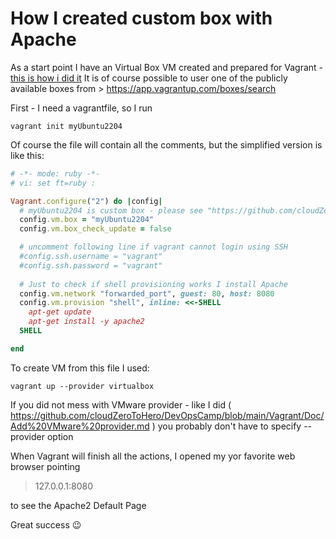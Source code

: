 # How I created custom box with Apache

As a start point I have an Virtual Box VM created and prepared for Vagrant - [this is how i did it](https://github.com/cloudZeroToHero/DevOpsCamp/blob/main/Vagrant/Doc/Parent%20VM%20and%20Base%20Box.md)
It is of course possible to user one of the publicly available boxes from > https://app.vagrantup.com/boxes/search


First - I need a vagrantfile, so I run
```
vagrant init myUbuntu2204
```
Of course the file will contain all the comments, but the simplified version is like this:
```ruby
# -*- mode: ruby -*-
# vi: set ft=ruby :

Vagrant.configure("2") do |config|
  # myUbuntu2204 is custom box - please see "https://github.com/cloudZeroToHero/DevOpsCamp/blob/main/Vagrant/Doc/Parent%20VM%20and%20Base%20Box.md"
  config.vm.box = "myUbuntu2204"
  config.vm.box_check_update = false

  # uncomment following line if vagrant cannot login using SSH
  #config.ssh.username = "vagrant"
  #config.ssh.password = "vagrant"
  
  # Just to check if shell provisioning works I install Apache
  config.vm.network "forwarded_port", guest: 80, host: 8080
  config.vm.provision "shell", inline: <<-SHELL
    apt-get update
    apt-get install -y apache2
  SHELL

end
```

To create VM from this file I used:

```
vagrant up --provider virtualbox
```
If you did not mess with VMware provider - like I did ( https://github.com/cloudZeroToHero/DevOpsCamp/blob/main/Vagrant/Doc/Add%20VMware%20provider.md ) you probably don't have to specify --provider option


When Vagrant will finish all the actions, I opened my yor favorite web browser pointing 

> 127.0.0.1:8080

to see the Apache2 Default Page 

Great success :wink:

